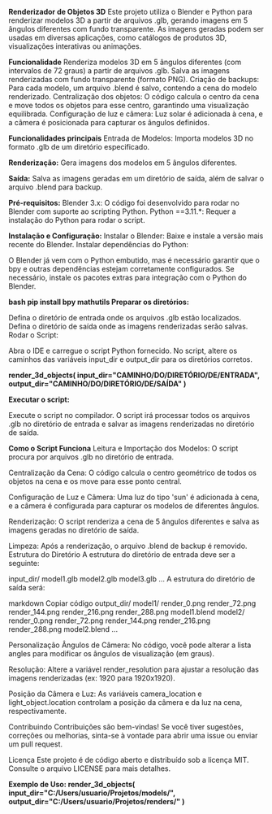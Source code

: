 **Renderizador de Objetos 3D**
Este projeto utiliza o Blender e Python para renderizar modelos 3D a partir de arquivos .glb, gerando imagens em 5 ângulos diferentes com fundo transparente. As imagens geradas podem ser usadas em diversas aplicações, como catálogos de produtos 3D, visualizações interativas ou animações.

**Funcionalidade**
Renderiza modelos 3D em 5 ângulos diferentes (com intervalos de 72 graus) a partir de arquivos .glb.
Salva as imagens renderizadas com fundo transparente (formato PNG).
Criação de backups: Para cada modelo, um arquivo .blend é salvo, contendo a cena do modelo renderizado.
Centralização dos objetos: O código calcula o centro da cena e move todos os objetos para esse centro, garantindo uma visualização equilibrada.
Configuração de luz e câmera: Luz solar é adicionada à cena, e a câmera é posicionada para capturar os ângulos definidos.

**Funcionalidades principais**
Entrada de Modelos:
Importa modelos 3D no formato .glb de um diretório especificado.

**Renderização:**
Gera imagens dos modelos em 5 ângulos diferentes.

**Saída:**
Salva as imagens geradas em um diretório de saída, além de salvar o arquivo .blend para backup.

**Pré-requisitos:**
Blender 3.x: O código foi desenvolvido para rodar no Blender com suporte ao scripting Python.
Python ==3.11.*: Requer a instalação do Python para rodar o script.

**Instalação e Configuração:**
Instalar o Blender:
Baixe e instale a versão mais recente do Blender.
Instalar dependências do Python:

O Blender já vem com o Python embutido, mas é necessário garantir que o bpy e outras dependências estejam corretamente configurados. Se necessário, instale os pacotes extras para integração com o Python do Blender.

**bash
  pip install bpy mathutils
  Preparar os diretórios:**

Defina o diretório de entrada onde os arquivos .glb estão localizados.
Defina o diretório de saída onde as imagens renderizadas serão salvas.
Rodar o Script:

Abra o IDE e carregue o script Python fornecido.
No script, altere os caminhos das variáveis input_dir e output_dir para os diretórios corretos.

**render_3d_objects(
    input_dir="CAMINHO/DO/DIRETÓRIO/DE/ENTRADA",
    output_dir="CAMINHO/DO/DIRETÓRIO/DE/SAÍDA"
)**

**Executar o script:**

Execute o script no compilador. O script irá processar todos os arquivos .glb no diretório de entrada e salvar as imagens renderizadas no diretório de saída.

**Como o Script Funciona**
Leitura e Importação dos Modelos:
O script procura por arquivos .glb no diretório de entrada.

Centralização da Cena:
O código calcula o centro geométrico de todos os objetos na cena e os move para esse ponto central.

Configuração de Luz e Câmera:
Uma luz do tipo 'sun' é adicionada à cena, e a câmera é configurada para capturar os modelos de diferentes ângulos.

Renderização:
O script renderiza a cena de 5 ângulos diferentes e salva as imagens geradas no diretório de saída.

Limpeza:
Após a renderização, o arquivo .blend de backup é removido.
Estrutura do Diretório
A estrutura do diretório de entrada deve ser a seguinte:

input_dir/
    model1.glb
    model2.glb
    model3.glb
    ...
A estrutura do diretório de saída será:

markdown
Copiar código
output_dir/
    model1/
        render_0.png
        render_72.png
        render_144.png
        render_216.png
        render_288.png
        model1.blend
    model2/
        render_0.png
        render_72.png
        render_144.png
        render_216.png
        render_288.png
        model2.blend
    ...
  
  
Personalização
Ângulos de Câmera:
No código, você pode alterar a lista angles para modificar os ângulos de visualização (em graus).

Resolução:
Altere a variável render_resolution para ajustar a resolução das imagens renderizadas (ex: 1920 para 1920x1920).

Posição da Câmera e Luz:
As variáveis camera_location e light_object.location controlam a posição da câmera e da luz na cena, respectivamente.

Contribuindo
Contribuições são bem-vindas! Se você tiver sugestões, correções ou melhorias, sinta-se à vontade para abrir uma issue ou enviar um pull request.

Licença
Este projeto é de código aberto e distribuído sob a licença MIT. Consulte o arquivo LICENSE para mais detalhes.

**Exemplo de Uso:
render_3d_objects(
    input_dir="C:/Users/usuario/Projetos/models/",
    output_dir="C:/Users/usuario/Projetos/renders/"
)**
